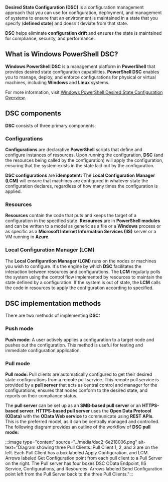 **Desired State Configuration (DSC)** is a configuration management approach that you can use for configuration, deployment, and management of systems to ensure that an environment is maintained in a state that you specify (**defined state**) and doesn't deviate from that state.

**DSC** helps eliminate **configuration drift** and ensures the state is maintained for compliance, security, and performance.

## What is Windows PowerShell DSC?

**Windows PowerShell DSC** is a management platform in **PowerShell** that provides desired state configuration capabilities. **PowerShell DSC** enables you to manage, deploy, and enforce configurations for physical or virtual machines, including **Windows** and **Linux** systems.

For more information, visit [Windows PowerShell Desired State Configuration Overview](/powershell/dsc/overview).

## DSC components

**DSC** consists of three primary components:

### Configurations

**Configurations** are declarative **PowerShell** scripts that define and configure instances of resources. Upon running the configuration, **DSC** (and the resources being called by the configuration) will apply the configuration, ensuring that the system exists in the state laid out by the configuration.

**DSC configurations** are **idempotent:** The **Local Configuration Manager (LCM)** will ensure that machines are configured in whatever state the configuration declares, regardless of how many times the configuration is applied.

### Resources

**Resources** contain the code that puts and keeps the target of a configuration in the specified state. **Resources** are in **PowerShell modules** and can be written to a model as generic as a file or a **Windows** process or as specific as a **Microsoft Internet Information Services (IIS)** server or a VM running in **Azure**.

### Local Configuration Manager (LCM)

The **Local Configuration Manager (LCM)** runs on the nodes or machines you wish to configure. It's the engine by which **DSC** facilitates the interaction between resources and configurations. The **LCM** regularly polls the system using the control flow implemented by resources to maintain the state defined by a configuration. If the system is out of state, the **LCM** calls the code in resources to apply the configuration according to specified.

## DSC implementation methods

There are two methods of implementing **DSC:**

### Push mode

**Push mode:** A user actively applies a configuration to a target node and pushes out the configuration. This method is useful for testing and immediate configuration application.

### Pull mode

**Pull mode:** Pull clients are automatically configured to get their desired state configurations from a remote pull service. This remote pull service is provided by a **pull server** that acts as central control and manager for the configurations, ensures that nodes conform to the desired state, and reports on their compliance status.

The **pull server** can be set up as an **SMB-based pull server** or an **HTTPS-based server**. **HTTPS-based pull server** uses the **Open Data Protocol (OData)** with the **OData Web service** to communicate using **REST APIs**. This is the preferred model, as it can be centrally managed and controlled. The following diagram provides an outline of the workflow of **DSC pull mode:**

:::image type="content" source="../media/dsc2-6e218006.png" alt-text="Diagram showing three Pull Clients. Pull Client 1, 2, and 3 are on the left. Each Pull Client has a box labeled Apply Configuration, and LCM. Arrows labeled Get Configuration point from each pull client to a Pull Server on the right. The Pull server has four boxes DSC OData Endpoint, IIS Service, Configurations, and Resources. Arrows labeled Send Configuration point left from the Pull Server back to the three Pull Clients.":::
